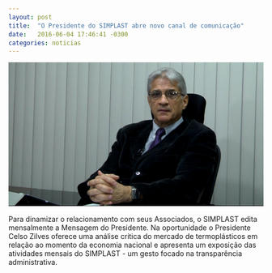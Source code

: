 ```yaml
---
layout: post
title:  "O Presidente do SIMPLAST abre novo canal de comunicação"
date:   2016-06-04 17:46:41 -0300
categories: noticias
---
```

![Diretor Simplast](/res/img/diretor.jpg)

Para dinamizar o relacionamento com seus Associados, o SIMPLAST edita mensalmente a Mensagem do Presidente. Na oportunidade o Presidente Celso Zilves oferece uma análise critica do mercado de termoplásticos em relação ao momento da economia nacional e apresenta um exposição das atividades mensais do SIMPLAST - um gesto focado na transparência administrativa.
